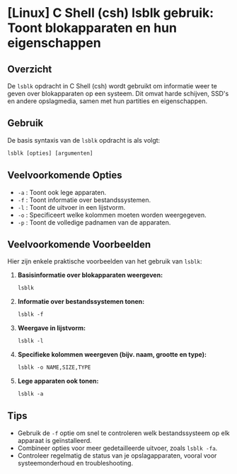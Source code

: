 # [Linux] C Shell (csh) lsblk gebruik: Toont blokapparaten en hun eigenschappen

## Overzicht
De `lsblk` opdracht in C Shell (csh) wordt gebruikt om informatie weer te geven over blokapparaten op een systeem. Dit omvat harde schijven, SSD's en andere opslagmedia, samen met hun partities en eigenschappen.

## Gebruik
De basis syntaxis van de `lsblk` opdracht is als volgt:

```csh
lsblk [opties] [argumenten]
```

## Veelvoorkomende Opties
- `-a` : Toont ook lege apparaten.
- `-f` : Toont informatie over bestandssystemen.
- `-l` : Toont de uitvoer in een lijstvorm.
- `-o` : Specificeert welke kolommen moeten worden weergegeven.
- `-p` : Toont de volledige padnamen van de apparaten.

## Veelvoorkomende Voorbeelden
Hier zijn enkele praktische voorbeelden van het gebruik van `lsblk`:

1. **Basisinformatie over blokapparaten weergeven:**
   ```csh
   lsblk
   ```

2. **Informatie over bestandssystemen tonen:**
   ```csh
   lsblk -f
   ```

3. **Weergave in lijstvorm:**
   ```csh
   lsblk -l
   ```

4. **Specifieke kolommen weergeven (bijv. naam, grootte en type):**
   ```csh
   lsblk -o NAME,SIZE,TYPE
   ```

5. **Lege apparaten ook tonen:**
   ```csh
   lsblk -a
   ```

## Tips
- Gebruik de `-f` optie om snel te controleren welk bestandssysteem op elk apparaat is geïnstalleerd.
- Combineer opties voor meer gedetailleerde uitvoer, zoals `lsblk -fa`.
- Controleer regelmatig de status van je opslagapparaten, vooral voor systeemonderhoud en troubleshooting.